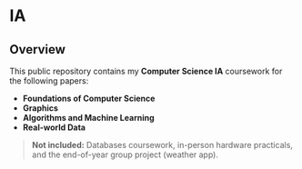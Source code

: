 # IA

## Overview
This public repository contains my **Computer Science IA** coursework for the following papers:
- **Foundations of Computer Science**
- **Graphics**
- **Algorithms and Machine Learning**
- **Real-world Data**

> **Not included:** Databases coursework, in-person hardware practicals, and the end-of-year group project (weather app).
